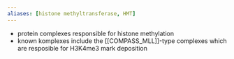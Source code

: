 ```yaml
---
aliases: [histone methyltransferase, HMT]
---
```

- protein complexes responsible for histone methylation
- known komplexes include the [[COMPASS_MLL]]-type complexes which are resposible for H3K4me3 mark deposition 